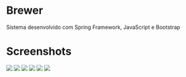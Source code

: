 # Brewer

Sistema desenvolvido com Spring Framework, JavaScript e Bootstrap


# Screenshots

![](https://imgur.com/EqnBQJi.png)
![](https://imgur.com/Q3J5m3L.png)
![](https://imgur.com/nIzfI5V.png)
![](https://imgur.com/yFSgWtn.png)
![](https://imgur.com/BXCXlZ4.png)
![](https://imgur.com/CPgGZTh.png)
